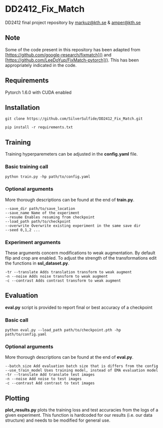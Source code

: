 # DD2412_Fix_Match
DD2412 final project repository by markuz@kth.se &amp; amper@kth.se

## Note

Some of the code present in this repository has been adapted from [https://github.com/google-research/fixmatch]()
and [https://github.com/LeeDoYup/FixMatch-pytorch](). This has been appropriately indicated in the code.

## Requirements
Pytorch 1.6.0 with CUDA enabled

## Installation
```
git clone https://github.com/SilverSulfide/DD2412_Fix_Match.git
```
```
pip install -r requirements.txt
```

## Training
Training hyperparemeters can be adjusted in the **config.yaml** file.

### Basic training call
```
python train.py -hp path/to/config.yaml
```
### Optional arguments
More thorough descriptions can be found at the end of **train.py**.
```
--save_dir path/to/save_location
--save_name Name of the experiment
--resume Enables resuming from checkpoint
--load_path path/to/checkpoint
--overwrite Overwrite existing experiment in the same save dir
--seed 0,1,2 ...
```

### Experiment arguments

These arguments concern modifications to weak augmentation.
By default flip and crop are enabled. 
To adjust the strength of the transformations edit the functions in **ssl_dataset.py**.

```
-tr --translate Adds translation transform to weak augment
-n --noise Adds noise transform to weak augment
-c --contrast Adds contrast transform to weak augment
```

## Evaluation

**eval.py** script is provided to report final or best accuracy of a checkpoint

### Basic call
```
python eval.py --load_path path/to/checkpoint.pth -hp path/to/config.yaml
```

### Optional arguments
More thorough descriptions can be found at the end of **eval.py**.
```
--batch_size Add evaluation batch size that is differs from the config
--use_train_model Uses training model, instead of EMA evaluation model
-tr --translate Add translate test images
-n --noise Add noise to test images
-c --contrast Add contrast to test images
```

## Plotting

**plot_results.py** plots the training loss and test accuracies from the logs of a given experiment.
This function is hardcoded for our results (i.e. our data structure) and needs to be modified for general use.
